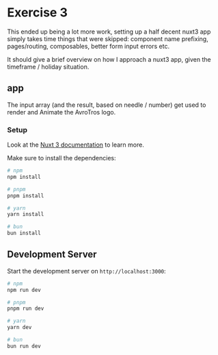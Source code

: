 # Exercise 3

This ended up being a lot more work, setting up a half decent nuxt3 app simply takes time
things that were skipped: component name prefixing, pages/routing, composables, better form input errors etc.

It should give a brief overview on how I approach a nuxt3 app, given the timeframe
/ holiday situation.

## app

The input array (and the result, based on needle / number) get used to render and Animate the AvroTros logo.

### Setup

Look at the [Nuxt 3 documentation](https://nuxt.com/docs/getting-started/introduction) to learn more.

Make sure to install the dependencies:

```bash
# npm
npm install

# pnpm
pnpm install

# yarn
yarn install

# bun
bun install
```

## Development Server

Start the development server on `http://localhost:3000`:

```bash
# npm
npm run dev

# pnpm
pnpm run dev

# yarn
yarn dev

# bun
bun run dev
```